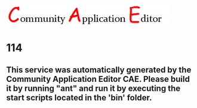 ![CAE](https://github.com/PhilCAEOrg/CAE-Deployment-Temp/blob/master/microservice-114/img/logo.png)  

114
===================


This service was automatically generated by the Community Application Editor CAE. Please build it by running "ant" and run it by executing the start scripts located in the 'bin' folder.
---------------
